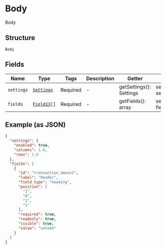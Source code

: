 
# Body

Body

## Structure

`Body`

## Fields

| Name | Type | Tags | Description | Getter | Setter |
|  --- | --- | --- | --- | --- | --- |
| `settings` | [`Settings`](../../doc/models/settings.md) | Required | - | getSettings(): Settings | setSettings(Settings settings): void |
| `fields` | [`Field13[]`](../../doc/models/field-13.md) | Required | - | getFields(): array | setFields(array fields): void |

## Example (as JSON)

```json
{
  "settings": {
    "enabled": true,
    "columns": 1.0,
    "rows": 1.0
  },
  "fields": [
    {
      "id": "transaction_amount",
      "label": "Header",
      "field_type": "heading",
      "position": [
        "1",
        "0",
        "1",
        "1"
      ],
      "required": true,
      "readonly": true,
      "visible": true,
      "value": "value4"
    }
  ]
}
```

